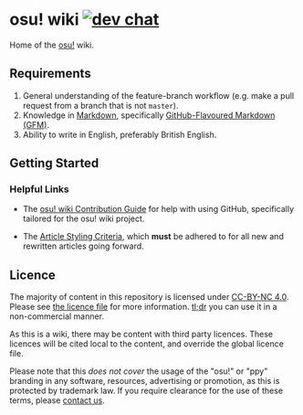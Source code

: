 # osu! wiki [![dev chat](https://discordapp.com/api/guilds/188630481301012481/widget.png?style=shield)](https://discord.gg/ppy)

<!--
Uncomment and replace after the main wiki page gets implemented, link isn't official:
Home of the [Knowledge Base](https://osu.ppy.sh/help/wiki).
-->

Home of the [osu!](https://osu.ppy.sh) wiki.

## Requirements

1. General understanding of the feature-branch workflow (e.g. make a pull request from a branch that is not `master`).
2. Knowledge in [Markdown](https://github.com/adam-p/markdown-here/wiki/Markdown-Cheatsheet "adam-p's cheatsheet for Markdown"), specifically [GitHub-Flavoured Markdown (GFM)](https://help.github.com/articles/getting-started-with-writing-and-formatting-on-github/ "GitHub Help: Writing on GitHub").
3. Ability to write in English, preferably British English.

## Getting Started

### Helpful Links

- The [osu! wiki Contribution Guide](https://osu.ppy.sh/help/wiki/osu!_wiki_Contribution_Guide) for help with using GitHub, specifically tailored for the osu! wiki project.

- The [Article Styling Criteria](https://osu.ppy.sh/help/wiki/Article_Styling_Criteria), which **must** be adhered to for all new and rewritten articles going forward.

## Licence

The majority of content in this repository is licensed under [CC-BY-NC 4.0](https://creativecommons.org/licenses/by-nc/4.0/legalcode). Please see [the licence file](LICENCE.md) for more information. [tl;dr](https://tldrlegal.com/license/creative-commons-attribution-noncommercial-4.0-international-(cc-by-nc-4.0)) you can use it in a non-commercial manner.

As this is a wiki, there may be content with third party licences. These licences will be cited local to the content, and override the global licence file.

Please note that this *does not cover* the usage of the "osu!" or "ppy" branding in any software, resources, advertising or promotion, as this is protected by trademark law. If you require clearance for the use of these terms, please [contact us](mailto:contact@ppy.sh).
